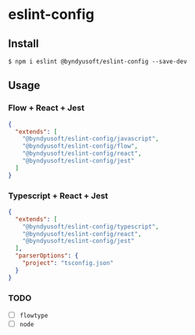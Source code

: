# eslint-config

## Install

```shell script
$ npm i eslint @byndyusoft/eslint-config --save-dev
```


## Usage

### Flow + React + Jest

```json
{
  "extends": [
    "@byndyusoft/eslint-config/javascript",
    "@byndyusoft/eslint-config/flow",
    "@byndyusoft/eslint-config/react",
    "@byndyusoft/eslint-config/jest"
  ]
}
```

### Typescript + React + Jest

```json
{
  "extends": [
    "@byndyusoft/eslint-config/typescript",
    "@byndyusoft/eslint-config/react",
    "@byndyusoft/eslint-config/jest"
  ],
  "parserOptions": {
    "project": "tsconfig.json"
  }
}
```

### TODO

- [ ] `flowtype`
- [ ] `node`

